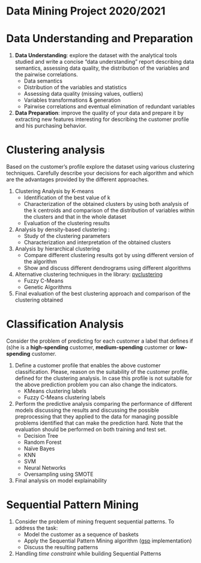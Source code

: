 # Data Mining Project 2020/2021
# Data Understanding and Preparation
1. **Data Understanding**: explore the dataset with the analytical tools
	studied and write a concise “data understanding” report describing data
	semantics, assessing data quality, the distribution of the variables and the
	pairwise correlations.
	* Data semantics
	* Distribution of the variables and statistics
	* Assessing data quality (missing values, outliers)
	* Variables transformations & generation
	* Pairwise correlations and eventual elimination of redundant variables
2. **Data Preparation**: improve the quality of your data and prepare it by extracting new features interesting for describing the customer profile and his purchasing behavior.
# Clustering analysis
Based on the customer’s profile explore the dataset using various clustering techniques.
Carefully describe your decisions for each algorithm and which are the advantages provided by the different approaches.
1. Clustering Analysis by K-means
	* Identification of the best value of k
	*  Characterization of the obtained clusters by using both analysis of the k centroids and comparison of the distribution of variables within the clusters and that in the whole dataset
	* Evaluation of the clustering results
2. Analysis by density-based clustering :
	* Study of the clustering parameters
	* Characterization and interpretation of the obtained clusters
3. Analysis by hierarchical clustering
	* Compare different clustering results got by using different version of the algorithm
	* Show and discuss different dendrograms using different algorithms
4. Alternative clustering techniques in the library: [pyclustering](https://github.com/annoviko/pyclustering/)
	* Fuzzy C-Means
	* Genetic Algorithms
5. Final evaluation of the best clustering approach and comparison of the clustering obtained

# Classification Analysis
Consider the problem of predicting for each customer a label that defines if (s)he is a **high-spending** customer, **medium-spending** customer or **low-spending** customer.
1. Define a customer profile that enables the above customer classification. Please, reason on the suitability of the customer profile, defined for the clustering analysis. In case this profile is not suitable for the above prediction problem you can also change the indicators.
	* KMeans clustering labels
	* Fuzzy C-Means clustering labels
2. Perform the predictive analysis comparing the performance of different models discussing the results and discussing the possible preprocessing that they applied to the data for managing possible problems identified that can make the prediction hard. Note that the evaluation should be performed on both training and test set.
	* Decision Tree
	* Random Forest
	* Naïve Bayes
	* KNN
	* SVM
	* Neural Networks
	* Oversampling using SMOTE
3. Final analysis on model explainability

# Sequential Pattern Mining
1. Consider the problem of mining frequent sequential patterns. To address the task:
	* Model the customer as a sequence of baskets
	* Apply the Sequential Pattern Mining algorithm ([gsp](gsp.py) implementation)
	* Discuss the resulting patterns
2. Handling _time constraint_ while building Sequential Patterns
